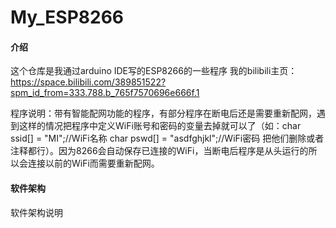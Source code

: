 # My_ESP8266

#### 介绍
这个仓库是我通过arduino IDE写的ESP8266的一些程序
我的bilibili主页：https://space.bilibili.com/389851522?spm_id_from=333.788.b_765f7570696e666f.1

程序说明：带有智能配网功能的程序，有部分程序在断电后还是需要重新配网，遇到这样的情况把程序中定义WiFi账号和密码的变量去掉就可以了（如：char ssid[] = "MI";//WiFi名称
char pswd[] = "asdfghjkl";//WiFi密码
把他们删除或者注释都行）。因为8266会自动保存已连接的WiFi，当断电后程序是从头运行的所以会连接以前的WiFi而需要重新配网。

#### 软件架构
软件架构说明

